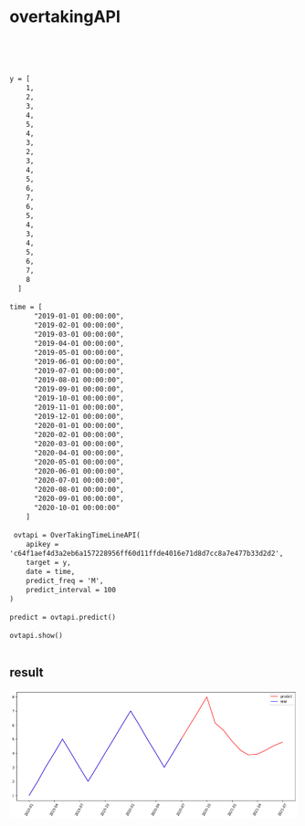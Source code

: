 # overtakingAPI




<pre>
<code>



y = [
    1,
    2,
    3,
    4,
    5,
    4,
    3,
    2,
    3,
    4,
    5,
    6,
    7,
    6,
    5,
    4,
    3,
    4,
    5,
    6,
    7,
    8
  ]

time = [
      "2019-01-01 00:00:00",
      "2019-02-01 00:00:00",
      "2019-03-01 00:00:00",
      "2019-04-01 00:00:00",
      "2019-05-01 00:00:00",
      "2019-06-01 00:00:00",
      "2019-07-01 00:00:00",
      "2019-08-01 00:00:00",
      "2019-09-01 00:00:00",
      "2019-10-01 00:00:00",
      "2019-11-01 00:00:00",
      "2019-12-01 00:00:00",
      "2020-01-01 00:00:00",
      "2020-02-01 00:00:00",
      "2020-03-01 00:00:00",
      "2020-04-01 00:00:00",
      "2020-05-01 00:00:00",
      "2020-06-01 00:00:00",
      "2020-07-01 00:00:00",
      "2020-08-01 00:00:00",
      "2020-09-01 00:00:00",
      "2020-10-01 00:00:00"
    ]

 ovtapi = OverTakingTimeLineAPI(  
    apikey = 'c64f1aef4d3a2eb6a157228956ff60d11ffde4016e71d8d7cc8a7e477b33d2d2',   
    target = y,  
    date = time,  
    predict_freq = 'M',  
    predict_interval = 100  
)  
  
predict = ovtapi.predict()  
  
ovtapi.show()  
</code>
</pre>


## result

<img src = "https://github.com/bedretdinov/overtakingAPI/blob/master/show.png">
